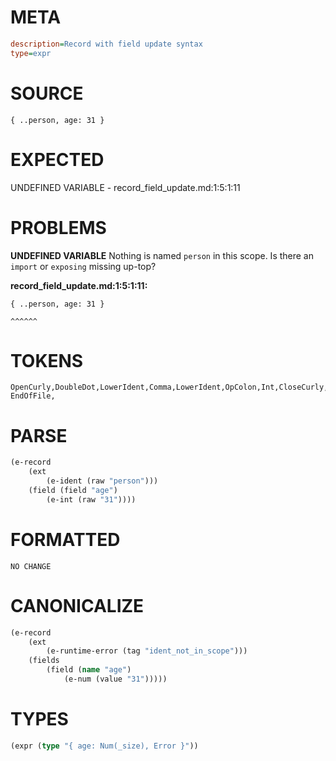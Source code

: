 # META
~~~ini
description=Record with field update syntax
type=expr
~~~
# SOURCE
~~~roc
{ ..person, age: 31 }
~~~
# EXPECTED
UNDEFINED VARIABLE - record_field_update.md:1:5:1:11
# PROBLEMS
**UNDEFINED VARIABLE**
Nothing is named `person` in this scope.
Is there an `import` or `exposing` missing up-top?

**record_field_update.md:1:5:1:11:**
```roc
{ ..person, age: 31 }
```
    ^^^^^^


# TOKENS
~~~zig
OpenCurly,DoubleDot,LowerIdent,Comma,LowerIdent,OpColon,Int,CloseCurly,
EndOfFile,
~~~
# PARSE
~~~clojure
(e-record
	(ext
		(e-ident (raw "person")))
	(field (field "age")
		(e-int (raw "31"))))
~~~
# FORMATTED
~~~roc
NO CHANGE
~~~
# CANONICALIZE
~~~clojure
(e-record
	(ext
		(e-runtime-error (tag "ident_not_in_scope")))
	(fields
		(field (name "age")
			(e-num (value "31")))))
~~~
# TYPES
~~~clojure
(expr (type "{ age: Num(_size), Error }"))
~~~
